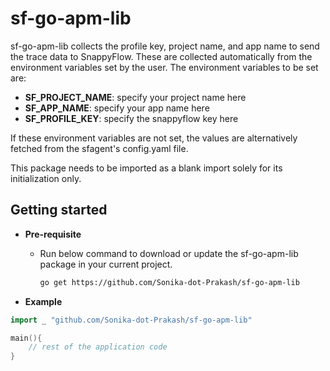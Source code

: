 # sf-go-apm-lib

sf-go-apm-lib collects the profile key, project name, and app name to send the trace data to SnappyFlow. These are collected automatically from the environment variables set by the user.
The environment variables to be set are:
- **SF_PROJECT_NAME**: specify your project name here
- **SF_APP_NAME**: specify your app name here
- **SF_PROFILE_KEY**: specify the snappyflow key here

If these environment variables are not set, the values are alternatively fetched from the sfagent's config.yaml file.

This package needs to be imported as a blank import solely for its initialization only. 

## Getting started

- **Pre-requisite**

    - Run below command to download or update the sf-go-apm-lib package in your current project.
        ```bash
        go get https://github.com/Sonika-dot-Prakash/sf-go-apm-lib
        ```

- **Example**

```go
import _ "github.com/Sonika-dot-Prakash/sf-go-apm-lib"

main(){
    // rest of the application code
}
```